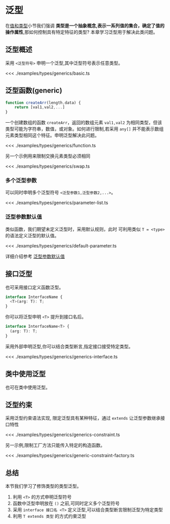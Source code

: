 # 泛型

在[值和类型](./2.1.primitive-types.md#值和类型)小节我们强调 **类型是一个抽象概念,表示一系列值的集合，确定了值的操作属性**,那如何控制具有特定特征的类型? 本章学习泛型用于解决此类问题。

## 泛型概述
采用 `<泛型符号>` 申明一个泛型,其中泛型符号表示任意类型。

<<< ./examples/types/generics/basic.ts

## 泛型函数(generic)

```js
function createArr(length,data) {
    return [val1,val2,...]
}
```

一个创建数组的函数 `createArr`，返回的数组元素 `val1,val2` 为相同类型，但该类型可能为字符串，数值，或对象。如何进行限制,若采用 `any[]` 并不能表示数组元素类型相同这个特征。申明泛型解决此问题。

<<< ./examples/types/generics/function.ts

另一个示例用来限制交换元素类型必须相同 

<<< ./examples/types/generics/swap.ts

### 多个泛型参数
可以同时申明多个泛型符号 `<泛型参数1,泛型参数2,...>`。

<<< ./examples/types/generics/parameter-list.ts

### 泛型参数默认值
类似函数，我们期望未定义泛型时，采用默认规则，此时
可利用类似 `T = <type>` 的语法定义泛型的默认值。

<<< ./examples/types/generics/default-parameter.ts

详细介绍参考 [泛型参数默认值](https://www.typescriptlang.org/docs/handbook/release-notes/typescript-2-3.html#generic-parameter-defaults)


## 接口泛型
也可采用接口定义函数泛型。

```ts
interface InterfaceName {
  <T>(arg: T): T;
}
```

你可以将泛型申明 `<T>` 提升到接口名后。

```ts
interface InterfaceName<T> {
  (arg: T): T;
}
```

采用外部申明泛型,你可以结合类型断言,指定接口接受特定类型。

<<< ./examples/types/generics/generics-interface.ts

## 类中使用泛型
也可在类中使用泛型。


## 泛型约束
采用泛型约束语法实现, 限定泛型具有某种特征，通过 `extends` 让泛型参数继承接口特性

<<< ./examples/types/generics/generics-constraint.ts


另一示例,限制工厂方法只能传入特定的构造函数。

<<< ./examples/types/generics/generic-constraint-factory.ts



## 总结
本节我们学习了修饰类型的类型泛型。
1. 利用 `<T>` 的方式申明泛型符号
2. 函数中泛型申明放在 `()` 之前,可同时定义多个泛型符号
3. 采用 `interface 接口名 <T>` 定义泛型,可以结合类型断言限制泛型为特定类型
4. 利用 `T extends 类型` 的方式约束泛型